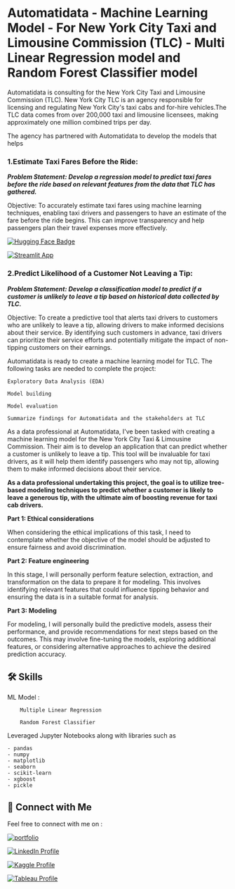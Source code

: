 

# **Automatidata - Machine Learning Model - For New York City Taxi and Limousine Commission (TLC) - Multi Linear Regression model and Random Forest Classifier model**

Automatidata is consulting for the New York City Taxi and Limousine Commission (TLC). New York City TLC is an agency responsible for licensing and regulating New York City's taxi cabs and for-hire vehicles.The TLC data comes from over 200,000 taxi and limousine licensees, making approximately one million combined trips per day.  

The agency has partnered with Automatidata to develop the models that helps 

### **1.Estimate Taxi Fares Before the Ride:**

***Problem Statement: Develop a regression model to predict taxi fares before the ride based on relevant features from the data that TLC has gathered.***

Objective: To accurately estimate taxi fares using machine learning techniques, enabling taxi drivers and passengers to have an estimate of the fare before the ride begins. This can improve transparency and help passengers plan their travel expenses more effectively.

[![Hugging Face Badge](https://img.shields.io/badge/hugging_face_-Taxi_Fares_Estimator_App-ff69b4.svg?style=for-the-badge&logo=huggingface)](https://huggingface.co/spaces/Parthebhan/Automatidata_fare_estimator)

[![Streamlit App](https://img.shields.io/badge/Streamlit_App_-Taxi_Fares_Estimator_App-ff69b4.svg?style=for-the-badge&logo=Streamlit)](https://4eehstdgpkoi9pb3csnyfz.streamlit.app/)


### **2.Predict Likelihood of a Customer Not Leaving a Tip:**

***Problem Statement: Develop a classification model to predict if a customer is unlikely to leave a tip based on historical data collected by TLC.***

Objective: To create a predictive tool that alerts taxi drivers to customers who are unlikely to leave a tip, allowing drivers to make informed decisions about their service. By identifying such customers in advance, taxi drivers can prioritize their service efforts and potentially mitigate the impact of non-tipping customers on their earnings.


Automatidata is ready to create a machine learning model for TLC. The following tasks are needed to complete the project:

    Exploratory Data Analysis (EDA)

    Model building

    Model evaluation

    Summarize findings for Automatidata and the stakeholders at TLC
    
As a data professional at Automatidata, I've been tasked with creating a machine learning model for the New York City Taxi & Limousine Commission. Their aim is to develop an application that can predict whether a customer is unlikely to leave a tip. This tool will be invaluable for taxi drivers, as it will help them identify passengers who may not tip, allowing them to make informed decisions about their service.


**As a data professional undertaking this project, the goal is to utilize tree-based modeling techniques to predict whether a customer is likely to leave a generous tip, with the ultimate aim of boosting revenue for taxi cab drivers.**

**Part 1: Ethical considerations**

When considering the ethical implications of this task, I need to contemplate whether the objective of the model should be adjusted to ensure fairness and avoid discrimination.

**Part 2: Feature engineering**

In this stage, I will personally perform feature selection, extraction, and transformation on the data to prepare it for modeling. This involves identifying relevant features that could influence tipping behavior and ensuring the data is in a suitable format for analysis.

**Part 3: Modeling**

For modeling, I will personally build the predictive models, assess their performance, and provide recommendations for next steps based on the outcomes. This may involve fine-tuning the models, exploring additional features, or considering alternative approaches to achieve the desired prediction accuracy.


## **🛠 Skills**

ML Model : 
        
        Multiple Linear Regression

        Random Forest Classifier

Leveraged Jupyter Notebooks along with libraries such as 

    - pandas
    - numpy
    - matplotlib
    - seaborn
    - scikit-learn
    - xgboost
    - pickle



## **🔗 Connect with Me**

Feel free to connect with me on :

[![portfolio](https://img.shields.io/badge/my_portfolio-000?style=for-the-badge&logo=ko-fi&logoColor=white)](https://parthebhan143.wixsite.com/datainsights)

[![LinkedIn Profile](https://img.shields.io/badge/LinkedIn_Profile-000?style=for-the-badge&logo=linkedin&logoColor=white)](https://www.linkedin.com/in/parthebhan)

[![Kaggle Profile](https://img.shields.io/badge/Kaggle_Profile-000?style=for-the-badge&logo=kaggle&logoColor=white)](https://www.kaggle.com/parthebhan)

[![Tableau Profile](https://img.shields.io/badge/Tableau_Profile-000?style=for-the-badge&logo=tableau&logoColor=white)](https://public.tableau.com/app/profile/parthebhan.pari/vizzes)



